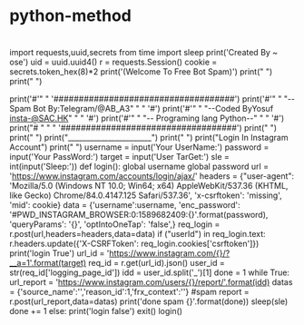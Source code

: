 # python-method
# 
import requests,uuid,secrets 
from time import sleep
print('Created By ~ ose')
uid = uuid.uuid4()
r = requests.Session()
cookie = secrets.token_hex(8)*2
print('(Welcome To Free Bot Spam)')
print(" ")
print(" ")

print('#'"   " '####################################')
print('#'"   " "--Spam Bot By:Telegram/@AB_A3" "     " '#')
print('#'"   " "--Coded ByYosuf insta-@SAC.HK" "     " '#')
print('#'"   " "-- Programing lang Python--" "       " '#')
print("# " "  " '###################################')
print(" ")
print(" ")
print("_______________________")
print(" ")
print("Login In Instagram Account")
print(" ")
username = input('Your UserName:')
password = input('Your PassWord:')
target = input('User TarGet:')
sle = int(input('Sleep:'))
def login():
    global username
    global password
    url = 'https://www.instagram.com/accounts/login/ajax/'
    headers = {"user-agent": 'Mozilla/5.0 (Windows NT 10.0; Win64; x64) AppleWebKit/537.36 (KHTML, like Gecko) Chrome/84.0.4147.125 Safari/537.36', 'x-csrftoken': 'missing', 'mid': cookie}
    data = {'username':username,
            'enc_password': '#PWD_INSTAGRAM_BROWSER:0:1589682409:{}'.format(password),
            'queryParams': '{}',
            'optIntoOneTap': 'false',}
    req_login = r.post(url,headers=headers,data=data)
    if ("userId") in req_login.text:
        r.headers.update({'X-CSRFToken': req_login.cookies['csrftoken']})
        print('login True')
        url_id = 'https://www.instagram.com/{}/?__a=1'.format(target)
        req_id = r.get(url_id).json()
        user_id = str(req_id['logging_page_id'])
        idd = user_id.split('_')[1]
        done = 1
        while True:
            url_report = 'https://www.instagram.com/users/{}/report/'.format(idd)
            datas = {'source_name':'','reason_id':1,'frx_context':''} #spam
            report = r.post(url_report,data=datas)
            print('done spam {}'.format(done))
            sleep(sle)
            done += 1
    else:
        print('login false')
        exit()
login()











